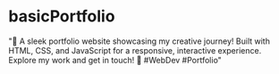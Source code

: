# basicPortfolio
"🚀 A sleek portfolio website showcasing my creative journey! Built with HTML, CSS, and JavaScript for a responsive, interactive experience. Explore my work and get in touch! 🌟 #WebDev #Portfolio"
